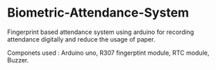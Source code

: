 # Biometric-Attendance-System
Fingerprint based attendance system
using arduino for recording attendance digitally and reduce the usage of paper.

Componets used : Arduino uno, R307 fingerptint module, RTC module, Buzzer.
